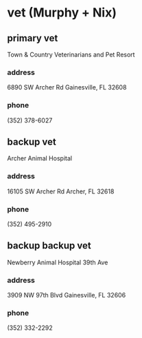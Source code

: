 # vet (Murphy + Nix)

## primary vet

Town & Country Veterinarians and Pet Resort

### address

6890 SW Archer Rd
Gainesville, FL 32608

### phone

(352) 378-6027

## backup vet

Archer Animal Hospital

### address

16105 SW Archer Rd
Archer, FL 32618

### phone

(352) 495-2910

## backup backup vet

Newberry Animal Hospital 39th Ave

### address

3909 NW 97th Blvd
Gainesville, FL 32606

### phone

(352) 332-2292

